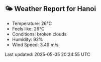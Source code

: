 <!-- WEATHER-START -->
## 🌤 Weather Report for Hanoi

- Temperature: 26°C
- Feels like: 26°C
- Conditions: broken clouds
- Humidity: 92%
- Wind Speed: 3.49 m/s

Last updated: 2025-05-05 20:24:55 UTC
<!-- WEATHER-END -->

